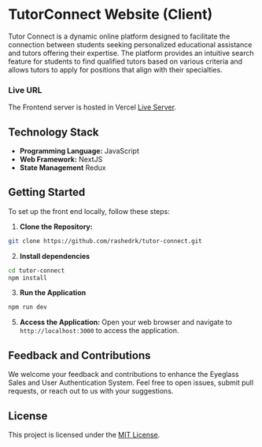 # TutorConnect Website (Client)

Tutor Connect is a dynamic online platform designed to facilitate the connection between students seeking personalized educational assistance and tutors offering their expertise. The platform provides an intuitive search feature for students to find qualified tutors based on various criteria and allows tutors to apply for positions that align with their specialties.

### Live URL

The Frontend server is hosted in Vercel
[Live Server](https://tutor-connect.vercel.app/).

## Technology Stack

- **Programming Language:** JavaScript
- **Web Framework:** NextJS
- **State Management** Redux

## Getting Started

To set up the front end locally, follow these steps:

1. **Clone the Repository:**

```bash
git clone https://github.com/rashedrk/tutor-connect.git
```

2. **Install dependencies**

```bash
cd tutor-connect
npm install

```

3. **Run the Application**

```bash
npm run dev
```

5. **Access the Application:**
   Open your web browser and navigate to `http://localhost:3000` to access the application.

## Feedback and Contributions

We welcome your feedback and contributions to enhance the Eyeglass Sales and User Authentication System. Feel free to open issues, submit pull requests, or reach out to us with your suggestions.

## License

This project is licensed under the [MIT License](LICENSE).
